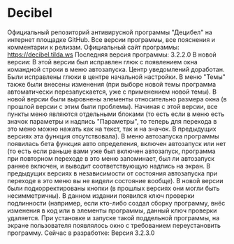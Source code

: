 # Decibel
Официальный репозиторий антивирусной программы "Децибел" на интернет площадке GitHub. Все версии программы, все пояснения и комментарии к релизам. Официальный сайт программы: https://decibel.tilda.ws
Последняя версия программы: 3.2.2.0 В новой версии:
В этой версии был исправлен глюк с появлением окна командной строки в меню автозапуска. Центр уведомлений доработан. Были исправлены глюки в центре начальной настройки. В меню "Темы" также были внесены изменения (при выборе новой темы программа автоматически перезапускается, уже с применением новой темы). В новой версии были выровнены элементы относительно размера окна (в прошлой версии с этим были проблемы). Начиная с этой версии, все пункты меню являются отдельными блоками (то есть если в меню есть значок параметры и надпись "Параметры", то теперь для перехода в это меню можно нажать как на текст, так и на значок. В предыдущих версиях эта функция отсутствовала). В меню автозапуска программы появилась бета функция авто определения, включен автозапуск или нет (то есть если раньше вами уже был включен автозапуск, программа при повторном переходе в это меню запоминает, был ли автозапуск раннее включен, и выводит соответствующую надпись на экран. В предыдущих версиях в независимости от состояния автозапуска при переходе в это меню вы не видели состояние вообще). В новой версии были подкорректированы кнопки (в прошлых версиях они могли быть несимметричны). В данном издании появился ключ проверки подлинности (например, если кто-либо создал сборку программу, внёс изменения в код или в элементы программы, данный ключ проверки удаляется. При установке и запуске такой поддельной программы, на экране пользователя появлялось окно с требованием переустановить программу.
Сейчас в разработке: Версия 3.2.3.0

